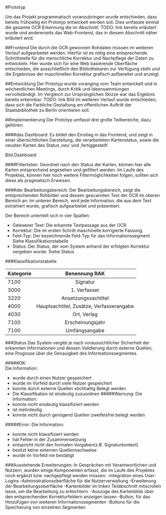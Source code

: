 #Prototyp

Um das Projekt programmatisch voranzubringen wurde entschieden, dass bereits frühzeitig ein Prototyp entwickelt werden soll.
Dies umfasste einmal die gesamte OCR Erkennung die im Abschnitt: TODO: link bereits erläutert wurde und andererseits das Web-Frontend, das in diesem Abschnitt näher erläutert wird.

##Frontend
Die durch die OCR gewonnen Rohdaten müssen im weiteren Verlauf aufgearbeitet werden. Hierfür ist es nötig eine entsprechende Schnittstelle für die menschliche Korrektur und Nachpflege der Daten zu entwickeln. Hier wurde sich für eine Web basierende Oberfläche entschieden, die ausschließlich den Bibliothekaren zur Verfügung steht und die Ergebnisse der maschinellen Korrektur grafisch aufbereitet und anzeigt.

##Entwicklung
Der Prototyp wurde voranging vom Team entwickelt und in wöchentlichen Meetings, durch Kritik und Ideensammlungen vervollständigt. Im Vergleich zur Ursprünglichen Skizze war das Ergebnis bereits erkennbar.  TODO: link Bild
Im weiteren Verlauf wurde entschieden, dass sich die Farbliche Gestaltung am öffentlichen Auftritt der Staatsbibliothek zu Berlin orientieren soll.

##Implementierung
Der Prototyp umfasst drei große Teilbereiche, dazu gehören:

####das Dashboard:
Es bildet den Einstieg in das Frontend, und zeigt in einer übersichtlichen Darstellung, die verarbeiteten Kartenstatus, sowie die neusten Karten des Status ‚neu‘ und ‚fertiggestellt‘.

Bild Dashboard

####Filterlisten: 
Geordnet nach den Status der Karten, können hier alle Karten entsprechend angesehen und gefiltert werden. Im Laufe des Projektes, können hier noch weitere Filtermöglichkeiten folgen, sollten sich diese als pragmatisch Erweisen.

####der Bearbeitungsbereich:
Der Bearbeitungsbereich, zeigt die entsprechenden Rohbilder und dessen gescannten Text der OCR im oberen Bereich an.
Im unteren Bereich, wird jede Information, die aus dem Text extrahiert wurde, grafisch aufgearbeitet und präsentiert.

Der Bereich unterteilt sich in vier Spalten:

* Gelesener Text: Die erkannte Textpassage aus der OCR
* Korrektur: Die im ersten Schritt maschinelle korrigierte Fassung.
* Feld-Typ: Der bezeichnende Feld-Typ für das Informationssegment. Siehe Klassifikationstabelle
* Status: Der Status, der vom System anhand der erfolgten Korrektur vergeben wurde. Siehe Status

###Klassifikationstabelle

|Kategorie|Benennung RAK|
| ------------- |:-------------:|
|7100|Signatur|
|3000|1. Verfasser|
|3220|Ansetzungssachtitel|
|4000|Hauptsachtitel, Zusätze, Verfasserangabe|
|4030|Ort, Verlag|
|7100|Erscheinungsjahr|
|7100|Umfangsangabe|

###Status
Das System vergibt je nach voraussichtlicher Sicherheit der erkannten Informationen und dessen Validierung durch externe Quellen, eine Prognose über die Genauigkeit des Informationssegmentes.

#####OK: 	
Die Information:
- 	wurde durch einen Nutzer gespeichert
-	wurde im Vorfeld durch viele Nutzer gespeichert
-	konnte durch externe Quellen stichhaltig Belegt werden
-	Die Klassifikation ist eindeutig zuzuordnen
#####Warnung:
Die Information:
-	konnte nicht eindeutig klassifiziert werden
-	ist mehrdeutig
-	konnte nicht durch genügend Quellen zweifelsfrei belegt werden

#####Error:
Die Information:
-	konnte nicht klassifiziert werden
-	hat Fehler in der Zusammensetzung
-	entspricht nicht den formalen Vorgaben(z.B. Signaturkontext)
-	besitzt keine externen Quellennachweise
-	wurde im Vorfeld nie bestätigt


###Ausstehende Erweiterungen:
In Gesprächen mit Verantwortlichen und Nutzern, wurden einige Komponenten erfasst, die im Laufe des Projektes noch ergänzt bzw. nachgepflegt werden müssen:
-integration eines User-Logins
-Administrationsoberfläche für die Nutzerverwaltung
-Erweiterung der Bearbeitungsoberfläche
	-Kartenbilder im linken Teilabschnitt mitscrollen lasse, um die Bearbeitung zu erleichtern.
	-Auszüge des Kartenbilds über den entsprechenden Korrekturfeldern anzeigen lassen
	-Button, für das Hinzufügen von weiteren Informationssegmenten
	-Buttons für die Speicherung von einzelnen Segmenten
